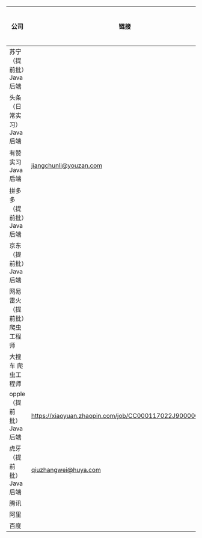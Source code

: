 | 公司                         | 链接                                                     | 投递时间 | 是否已投 | 一面 | 二面 | 三面 |
| ---------------------------- | -------------------------------------------------------- | -------- | -------- | ---- | ---- | ---- |
| 苏宁（提前批）Java 后端      |                                                          | 7月3日   | 邮箱投递 |      |      |      |
| 头条（日常实习）Java 后端    |                                                          | 7月1日   | 学长推荐 | 7/10 |      |      |
| 有赞  实习 Java 后端         | jiangchunli@youzan.com                                   | 6月28日  | 邮箱投递 | 7/5  |      |      |
| 拼多多（提前批）Java 后端    |                                                          | 7月3日   | 邮箱投递 |      |      |      |
| 京东（提前批）Java 后端      |                                                          | 7月3日   | 邮箱投递 |      |      |      |
| 网易雷火（提前批）爬虫工程师 |                                                          | 7月5日   | 朋友推荐 |      |      |      |
| 大搜车 爬虫工程师            |                                                          | 7月5日   | 朋友推荐 |      |      |      |
| opple（提前批） Java 后端    | https://xiaoyuan.zhaopin.com/job/CC000117022J90000063000 | 7月5日   | 官网申请 |      |      |      |
| 虎牙 （提前批） Java 后端    | qiuzhangwei@huya.com                                     | 7月5日   | 邮箱投递 |      |      |      |
| 腾讯                         |                                                          |          |          |      |      |      |
| 阿里                         |                                                          |          |          |      |      |      |
| 百度                         |                                                          |          |          |      |      |      |



